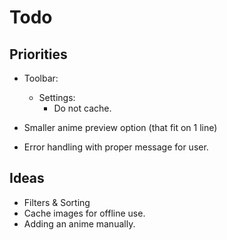 # Todo

## Priorities

- Toolbar:
    - Settings:
        - Do not cache.

- Smaller anime preview option (that fit on 1 line)
- Error handling with proper message for user.

## Ideas

- Filters & Sorting
- Cache images for offline use.
- Adding an anime manually.